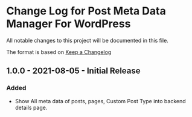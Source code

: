 # Change Log for Post Meta Data Manager For WordPress

All notable changes to this project will be documented in this file.

The format is based on [Keep a Changelog](http://keepachangelog.com/en/1.0.0/)

## 1.0.0 - 2021-08-05 - Initial Release
### Added
- Show All meta data of posts, pages, Custom Post Type into backend details page.